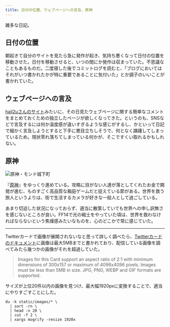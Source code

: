 ```yaml
---
title: 日付の位置、ウェブページへの言及、原神
---
```


雑多な日記。

## 日付の位置

朝起きて自分のサイトを見たら急に発作が起き、気持ち悪くなって日付の位置を移動させた。日付を移動させると、いつの間にか発作は収まっていた。不思議なこともあるものだ。二度寝した後でコミットログを読むと、「ブログにおいてはそれがいつ書かれたかが特に重要であることに気付いた」とか調子のいいことが書かれていた。

## ウェブページへの言及

[hail2uさんのサイト](https://hail2u.net)みたいに、その日見たウェブページに関する簡単なコメントをまとめておくための独立したページが欲しくなってきた。というのも、SNSなどで言及するには何か温度感が違いすぎるような感じがするし、かといって日記で細かく言及しようとすると下手に悪目立ちしそうで、何となく躊躇してしまっているため。現状零れ落ちてしまっている何かが、そこですくい取れるかもしれない。

## 原神

![](https://i.imgur.com/XIA0SuIh.png "原神・モンド城下町")

『[原神](https://genshin.mihoyo.com/ja)』をゆっくり進めている。攻略に目がない人達が落としてくれたお金で開発が進む、ものすごく高品質な箱庭ゲームだと捉えている節がある。世界を救う旅人というよりは、街で生活するカメラが好きな一般人として過ごしている。

あまり切迫した状況になっておらず、適当に散策していても世界への申し訳無さを感じないところが良い。FF14で光の戦士をやっていた頃は、世界を救わなければならないという焦燥感みたいなものを、心のどこかで常に感じていた。

---

Twitterカードで画像が展開されないなと思って詳しく調べたら、[Twitterカードのドキュメント](https://developer.twitter.com/en/docs/twitter-for-websites/cards/overview/summary-card-with-large-image)に画像は最大5MBまでと書かれており、配信している画像を調べてみたら幾つかの画像がそれを超過していた。

> Images for this Card support an aspect ratio of 2:1 with minimum dimensions of 300x157 or maximum of 4096x4096 pixels. Images must be less than 5MB in size. JPG, PNG, WEBP and GIF formats are supported.

サイズが上位20件以内の画像を見つけ、最大幅1920pxに変換することで、適当にやりすごすことにした。

```
du -k static/images/* \
  | sort -rn \
  | head -n 20 \
  | cut -f 2 \
  | xargs mogrify -resize 1920x
```
